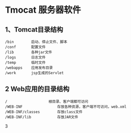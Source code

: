 Tmocat 服务器软件
======
1、Tomcat目录结构
----------
	/bin		启动、停止文件、脚本 
	/conf		配置文件
	/lib		各种jar文件
	/logs		日志文件
	/temp		临时文件
	/webapps	应用发布目录
	/work		jsp生成的Servlet

2 Web应用的目录结构
------------------
	/					根目录、客户端都可访问
	/WEB-INF				存放各种资源，客户端不可访问，web.xml
	/WEB-INF/classes		存放class文件
	/WEB-INF/lib			存放JAR文件

3